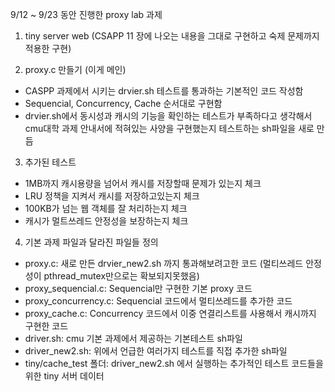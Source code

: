 9/12 ~ 9/23 동안 진행한 proxy lab 과제

1. tiny server web (CSAPP 11 장에 나오는 내용을 그대로 구현하고 숙제 문제까지 적용한 구현)

2. proxy.c 만들기 (이게 메인)

- CASPP 과제에서 시키는 drvier.sh 테스트를 통과하는 기본적인 코드 작성함
- Sequencial, Concurrency, Cache 순서대로 구현함
- drvier.sh에서 동시성과 캐시의 기능을 확인하는 테스트가 부족하다고 생각해서 cmu대학 과제 안내서에 적혀있는 사양을 구현했는지 테스트하는 sh파일을 새로 만듬

3. 추가된 테스트

- 1MB까지 캐시용량을 넘어서 캐시를 저장할때 문제가 있는지 체크
- LRU 정책을 지켜서 캐시를 저장하고있는지 체크
- 100KB가 넘는 웹 객체를 잘 처리하는지 체크
- 캐시가 멀트쓰레드 안정성을 보장하는지 체크

4. 기본 과제 파일과 달라진 파일들 정의

- proxy.c: 새로 만든 drvier_new2.sh 까지 통과해보려고한 코드 (멀티쓰레드 안정성이 pthread_mutex만으로는 확보되지못했음)
- proxy_sequencial.c: Sequencial만 구현한 기본 proxy 코드
- proxy_concurrency.c: Sequencial 코드에서 멀티쓰레드를 추가한 코드
- proxy_cache.c: Concurrency 코드에서 이중 연결리스트를 사용해서 캐시까지 구현한 코드
- driver.sh: cmu 기본 과제에서 제공하는 기본테스트 sh파일
- driver_new2.sh: 위에서 언급한 여러가지 테스트를 직접 추가한 sh파일
- tiny/cache_test 폴더: driver_new2.sh 에서 실행하는 추가적인 테스트 코드들을 위한 tiny 서버 데이터
